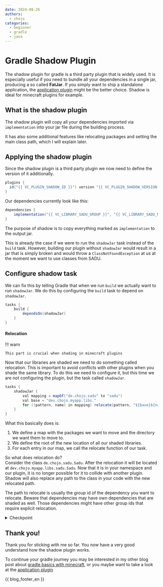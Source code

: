 ```yaml
---
date: 2024-08-26
authors:
  - chojo
categories:
  - beginner
  - gradle
  - java
---
```



# Gradle Shadow Plugin

The shadow plugin for gradle is a third party plugin that is widely used.
It is especially useful if you need to bundle all your dependencies in a single jar, producing a so called **FatJar**.
If you simply want to ship a standalone application, the [application plugin](gradle_basics_bundle_application.md) might be the better choice.
Shadow is ideal for minecraft plugins for example.
<!-- more -->

## What is the shadow plugin

The shadow plugin will copy all your dependencies imported via `implementation` into your jar file during the building process.

It has also some additional features like relocating packages and setting the main class path, which I will explain later.

## Applying the shadow plugin

Since the shadow plugin is a third party plugin we now need to define the version of it additionally.

```java
plugins {
  id("{{ VC_PLUGIN_SHADOW_ID }}") version "{{ VC_PLUGIN_SHADOW_VERSION }}"
}
```

Our dependencies currently look like this:

```java
dependencies {
    implementation("{{ VC_LIBRARY_SADU_GROUP }}", "{{ VC_LIBRARY_SADU_NAME }}", "{{ VC_LIBRARY_SADU_VERSION }}")
}
```

The purpose of shadow is to copy everything marked as `implementation` to the output jar.

This is already the case if we were to run the `shadowJar` task instead of the `build` task.
However, building our plugin without `shadowJar` would result in a jar that is simply broken and would throw a `ClassNotFoundException` at us at the moment we want to use classes from SADU.

## Configure shadow task

We can fix this by telling Gradle that when we run `build` we actually want to run `shadowJar`.
We do this by configuring the `build` task to depend on `shadowJar`.

```java
tasks {
    build {
        dependsOn(shadowJar)
    }
}
```

#### Relocation

!!! warn

    This part is crucial when shading in minecraft plugins

Now that our libraries are shaded we need to do something called relocation.
This is important to avoid conflicts with other plugins when you shade the same library.
To do this we need to configure it, but this time we are not configuring the plugin, but the task called `shadowJar`.

```java
tasks {
    shadowJar {
        val mapping = mapOf("de.chojo.sadu" to "sadu")
        val base = "dev.chojo.myapp.libs."
        for ((pattern, name) in mapping) relocate(pattern, "${base}${name}")
    }
}
```

What this basically does is:

1. We define a map with the packages we want to move and the directory we want them to move to.
2. We define the root of the new location of all our shaded libraries.
3. For each entry in our map, we call the relocate function of our task.

So what does relocation do?  
Consider the class `de.chojo.sadu.Sadu`. After the relocation it will be located at `dev.chojo.myapp.libs.sadu.Sadu`.
Now that it is in your namespace and our plugin, it is no longer possible for it to collide with another plugin.
Shadow will also replace any path to the class in your code with the new relocated path.

The path to relocate is usually the group id of the dependency you want to relocate.
Beware that dependencies may have own dependencies that are shaded as well.
Those dependencies might have other group ids that require explicit relocation.


<details>
<summary>Checkpoint</summary>

```java
plugins {
  id("{{ VC_PLUGIN_SHADOW_ID }}") version "{{ VC_PLUGIN_SHADOW_VERSION }}"
}

group = "dev.chojo" // Please use your own group id c:
version = "1.0.0-SNAPSHOT"

repositories {
    mavenCentral()
}

dependencies {
    implementation("{{ VC_LIBRARY_SADU_GROUP }}", "{{ VC_LIBRARY_SADU_NAME }}", "{{ VC_LIBRARY_SADU_VERSION }}")
}

java {
    toolchain {
        languageVersion = JavaLanguageVersion.of(21)
    }
    withSourcesJar()
    withJavadocJar()
}

tasks {
    build {
        dependsOn(shadowJar)
    }
    
    shadowJar {
        val mapping = mapOf("de.chojo.sadu" to "sadu")
        val base = "dev.chojo.myapp.libs."
        for ((pattern, name) in mapping) relocate(pattern, "${base}${name}")
    }
}

```

</details>


## Thank you!

Thank you for sticking with me so far.
You now have a very good understand how the shadow plugin works.

To continue your gradle journey you may be interested in my other blog post about [gradle basics with minecraft](gradle_basics_minecraft.md), or you maybe want to take a look at the [application plugin](gradle_basics_bundle_application.md)

{{ blog_footer_en }}
